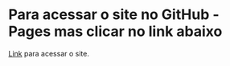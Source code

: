 <h1>Para acessar o site no GitHub - Pages mas clicar no link abaixo</h1>

<p>
<a href="https://bruno-f-a-felix.github.io/Ambiente-de-Aprendizado/Descomplica/Trimestres/M%C3%B3dulo%201A%20-%20User%20Experience/Desenvolvimento%20FrontEnd/GitHub%20Pages/Atividade%20Pratica/Template/startbootstrap%20freelancer%20gh%20pages/">Link</a> para acessar o site.
</p>
